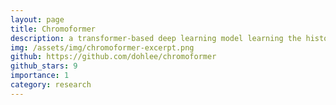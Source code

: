 ```yaml
---
layout: page
title: Chromoformer
description: a transformer-based deep learning model learning the histone codes of 3D gene regulation
img: /assets/img/chromoformer-excerpt.png
github: https://github.com/dohlee/chromoformer
github_stars: 9
importance: 1
category: research
---
```

